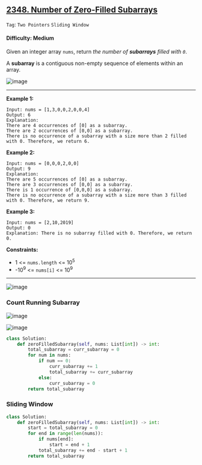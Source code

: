 ## [2348. Number of Zero-Filled Subarrays](https://leetcode.com/problems/number-of-zero-filled-subarrays/)

```Tag```: ```Two Pointers``` ```Sliding Window```

#### Difficulty: Medium

Given an integer array ```nums```, return _the number of __subarrays__ filled with ```0```_.

A __subarray__ is a contiguous non-empty sequence of elements within an array.

![image](https://user-images.githubusercontent.com/35042430/226645899-b06e1333-1cd2-4836-b173-dc251542de80.png)

---

__Example 1:__
```
Input: nums = [1,3,0,0,2,0,0,4]
Output: 6
Explanation: 
There are 4 occurrences of [0] as a subarray.
There are 2 occurrences of [0,0] as a subarray.
There is no occurrence of a subarray with a size more than 2 filled with 0. Therefore, we return 6.
```

__Example 2:__
```
Input: nums = [0,0,0,2,0,0]
Output: 9
Explanation:
There are 5 occurrences of [0] as a subarray.
There are 3 occurrences of [0,0] as a subarray.
There is 1 occurrence of [0,0,0] as a subarray.
There is no occurrence of a subarray with a size more than 3 filled with 0. Therefore, we return 9.
```

__Example 3:__
```
Input: nums = [2,10,2019]
Output: 0
Explanation: There is no subarray filled with 0. Therefore, we return 0.
```

__Constraints:__

- 1 <= ```nums.length``` <= 10<sup>5</sup>
- -10<sup>9</sup> <= ```nums[i]``` <= 10<sup>9</sup>

---

![image](https://leetcode.com/problems/number-of-zero-filled-subarrays/Figures/2348/2348-1.png)

### Count Running Subarray

![image](https://leetcode.com/problems/number-of-zero-filled-subarrays/Figures/2348/2348-2.png)

![image](https://leetcode.com/problems/number-of-zero-filled-subarrays/Figures/2348/2348-2_4.png)

```Python
class Solution:
    def zeroFilledSubarray(self, nums: List[int]) -> int:
        total_subarray = curr_subarray = 0
        for num in nums:
            if num == 0:
                curr_subarray += 1
                total_subarray += curr_subarray
            else:
                curr_subarray = 0
        return total_subarray
```

### Sliding Window

```Python
class Solution:
    def zeroFilledSubarray(self, nums: List[int]) -> int:
        start = total_subarray = 0
        for end in range(len(nums)):
            if nums[end]:
                start = end + 1
            total_subarray += end - start + 1
        return total_subarray
```

